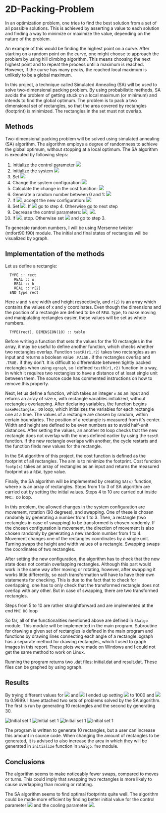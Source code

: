 # 2D-Packing-Problem

In an optimization problem, one tries to find the best solution from a set of all possible solutions. This is achieved by asserting a value to each solution and finding a way to minimize or maximize the value, depending on the nature of the problem.

An example of this would be finding the highest point on a curve. After starting on a random point on the curve, one might choose to approach the problem by using hill climbing algorithm. This means choosing the next highest point and to repeat the process until a maximum is reached. However, if the curve has many peaks, the reached local maximum is unlikely to be a global maximum.

In this project, a technique called Simulated Annealing (SA) will be used to solve two-dimensional packing problem. By using probabilistic methods, SA avoids the problem of getting stuck on a local maximum (or minimum) and intends to find the global optimum. The problem is to pack a two dimensional set of rectangles, so that the area covered by rectangles (footprint) is minimized. The rectangles in the set must not overlap.


## Methods
Two-dimensional packing problem will be solved using simulated annealing (SA) algorithm. The algorithm employs a degree of randomness to achieve the global optimum, without stopping at a local optimum. The SA algorithm is executed by following steps:


<ol>
    <li> Initialize the control parameter <img src="https://render.githubusercontent.com/render/math?math=c \leftarrow c_0"> </li>
    <li> Initialize the system <img src="https://render.githubusercontent.com/render/math?math=x_i \leftarrow x_0"> </li>
    <li> Set <img src="https://render.githubusercontent.com/render/math?math=i \leftarrow 1"> </li>
    <li> Change the system configuration <img src="https://render.githubusercontent.com/render/math?math=x_i \leftarrow x_i %2B \delta x"> </li>
    <li> Calculate the change in the cost function: <img src="https://render.githubusercontent.com/render/math?math=\delta f = f(x_i %2B \delta x) %2B f(x_i)"> </li>
    <li> Generate a random number between 0 and 1: <img src="https://render.githubusercontent.com/render/math?math=\xi = [0,1["> </li>
    <li> If <img src="https://render.githubusercontent.com/render/math?math=\xi < e^{- \frac{\delta f}{c}}">, accept the new configuration: <img src="https://render.githubusercontent.com/render/math?math=x_{i%2B1} \leftarrow x_i %2B \delta x"> </li>
    <li> Set <img src="https://render.githubusercontent.com/render/math?math=i\leftarrow i%2B1">. If <img src="https://render.githubusercontent.com/render/math?math=i \leq i_{max}"> go to step 4. Otherwise go to next step </li>
    <li> Decrease the control parameters: <img src="https://render.githubusercontent.com/render/math?math=c \leftarrow \alpha c">, <img src="https://render.githubusercontent.com/render/math?math=0 < \alpha < 1">. </li>
    <li> If <img src="https://render.githubusercontent.com/render/math?math=c < c_{min}">, stop. Otherwise set <img src="https://render.githubusercontent.com/render/math?math=i\leftarrow 1"> and go to step 3. </li>
</ol>

To generate random numbers, I will be using Mersenne twister (mtfort90.f90) module. The initial and final states of rectangles will be visualized by xgraph.

## Implementation of the methods

Let us define a rectangle:

~~~~
  TYPE :: rect
    REAL :: w
    REAL :: h
    REAL :: r(2)
  END type rect
~~~~

Here `w` and `h` are width and height respectively, and `r(2)` is an array which contains the values of x and y coordinates. Even though the dimensions and the position of a rectangle are defined to be of `REAL` type, to make moving and manipulating rectangles easier, these values will be set as whole numbers. 

~~~~
  TYPE(rect), DIMENSION(10) :: table
~~~~

Before writing a function that sets the values for the 10 rectangles in the array, it may be useful to define another function, which checks whether two rectangles overlap. Function `testR(r1,r2)` takes two rectangles as an input and returns a boolean value `.FALSE.` if the rectangles overlap and `.TRUE.` if they don't. It is difficult to differentiate between tightly packed rectangles when using `xgraph`, so I defined `testR(r1,r2)` function in a way, in which it requires two rectangles to have a distance of at least single unit between them. The source code has commented instructions on how to remove this property.

Next, let us define a function, which takes an integer `n` as an input and returns an array of size `n`, with rectangle variables initialized, without rectangles overlapping. After declaring variables, the function begins  `makeRectangle: DO` loop, which initializes the variables for each rectangle one at a time. The values of a rectangle are chosen by random, within certain boundaries. The position of a rectangle is measured from it's center. Width and height are defined to be even numbers as to avoid half-unit distances. After setting the values, an another `DO` loop checks that the new rectangle does not overlap with the ones defined earlier by using the `testR` function. If the new rectangle overlaps with another, the cycle restarts and the function finds new values for the rectangle.


In the SA algorithm of this project, the cost function is defined as the footprint of all rectangles. The aim is to minimize the footprint. Cost function `footp(x)` takes an array of rectangles as an input and returns the measured footprint as a `REAL` type value.

Finally, the SA algorithm will be implemented by creating `SA(x)` function, where x is an array of rectangles. Steps from 1 to 3 of SA algorithm are carried out by setting the initial values. Steps 4 to 10 are carried out inside `MMC: DO` loop.

In this problem, the allowed changes in the system configuration are movement, rotation (90 degrees), and swapping. One of these is chosen randomly by generating a number from 1 to 3. Then, a rectangle (two rectangles in case of swapping) to be transformed is chosen randomly. If the chosen configuration is movement, the direction of movement is also chosen randomly by generating a new random number from 1 to 4. Movement changes one of the rectangles coordinates by a single unit. Turning swaps the height and width values of a rectangle. Swapping swaps the coordinates of two rectangles.

After setting the new configuration, the algorithm has to check that the new state does not contain overlapping rectangles. Although this part would work in the same way after moving or rotating, however, after swapping it works little differently, so each transformation will have to have their own statements for checking. This is due to the fact that to check for overlapping, one has to only check that the transformed rectangle does not overlap with any other. But in case of swapping, there are two transformed rectangles.

Steps from 5 to 10 are rather straightforward and are implemented at the end `MMC DO` loop

So far, all of the functionalities mentioned above are defined in `SAalgo` module. This module will be implemented in the main program. Subroutine for drawing a given set of rectangles is defined in the main program and functions by drawing lines connecting each angle of a rectangle. xgraph has a separate method for drawing rectangles, which I used to graph images in this report. These plots were made on Windows and I could not get the same method to work on Linux.

Running the program returns two .dat files: initial.dat and result.dat. These files can be graphed by using xgraph. 

## Results

By trying different values for <img src="https://render.githubusercontent.com/render/math?math=c_0"> and <img src="https://render.githubusercontent.com/render/math?math=\alpha"> I ended up setting <img src="https://render.githubusercontent.com/render/math?math=c_0"> to 1000 and <img src="https://render.githubusercontent.com/render/math?math=\alpha"> to 0.9999. I have attached two sets of problems solved by the SA algorithm. The first is run by generating 10 rectangles and the second by generating 30.

![Initial set 1](https://github.com/oskarTom/2D-Packing-Problem/blob/master/images/Initial1.jpg)
![Initial set 1](https://github.com/oskarTom/2D-Packing-Problem/blob/master/images/Final1.jpg)
![Initial set 1](https://github.com/oskarTom/2D-Packing-Problem/blob/master/images/Initial2.jpg)
![Initial set 1](https://github.com/oskarTom/2D-Packing-Problem/blob/master/images/Final2.jpg)

The program is written to generate 10 rectangles, but a user can increase this amount in source code. When changing the amount of rectangles to be generated, it is advised to also increase the area in which they will be generated in `initialize` function in `SAalgo.f90` module. 

## Conclusions
The algorithm seems to make noticeably fewer swaps, compared to moves or turns. This could imply that swapping two rectangles is more likely to cause overlapping than moving or rotating.

The SA algorithm seems to find optimal footprints quite well. The algorithm could be made more efficient by finding better initial value for the control parameter <img src="https://render.githubusercontent.com/render/math?math=c_0"> and the cooling parameter <img src="https://render.githubusercontent.com/render/math?math=\alpha">.
